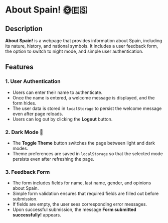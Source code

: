 # About Spain! 🌞🇪🇸

## Description
**About Spain!** is a webpage that provides information about Spain, including its nature, history, and national symbols. It includes a user feedback form, the option to switch to night mode, and simple user authentication.

## Features
### 1. User Authentication
- Users can enter their name to authenticate.
- Once the name is entered, a welcome message is displayed, and the form hides.
- The user data is stored in `localStorage` to persist the welcome message even after page reloads.
- Users can log out by clicking the **Logout** button.

### 2. Dark Mode 🌙
- The **Toggle Theme** button switches the page between light and dark modes.
- Theme preferences are saved in `localStorage` so that the selected mode persists even after refreshing the page.

### 3. Feedback Form
- The form includes fields for name, last name, gender, and opinions about Spain.
- Simple form validation ensures that required fields are filled out before submission.
- If fields are empty, the user sees corresponding error messages.
- Upon successful submission, the message **Form submitted successfully!** appears.

